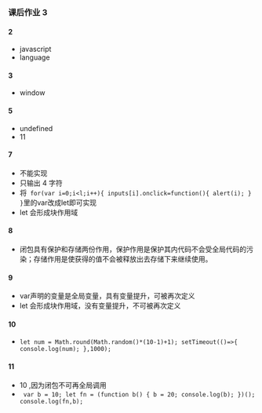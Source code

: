 ### 课后作业 3
#### 2
- javascript
- language
#### 3
- window
#### 5
- undefined
- 11
#### 7
- 不能实现
- 只输出 4 字符
- 将`
		for(var i=0;i<l;i++){
        	inputs[i].onclick=function(){
            	alert(i);
       	 }
    	}`里的var改成let即可实现
- let 会形成块作用域
#### 8
- 闭包具有保护和存储两份作用，保护作用是保护其内代码不会受全局代码的污染；存储作用是使获得的值不会被释放出去存储下来继续使用。
#### 9
- var声明的变量是全局变量，具有变量提升，可被再次定义
- let 会形成块作用域，没有变量提升，不可被再次定义
#### 10
- `
		let num = Math.round(Math.random()*(10-1)+1);
		setTimeout(()=>{
			console.log(num);
		},1000);
`
#### 11
- 10 ,因为闭包不可再全局调用
- ` 
  var b = 10;
  let fn = (function b() {
    b = 20;
    console.log(b);
})();
console.log(fn,b);
 `